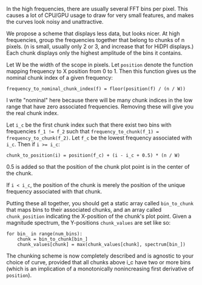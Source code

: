 In the high frequencies, there are usually several FFT bins per pixel. This causes a lot of CPU/GPU usage to draw for very small features, and makes the curves look noisy and unattractive.

We propose a scheme that displays less data, but looks nicer. At high frequencies, group the frequencies together that belong to chunks of n pixels. (n is small, usually only 2 or 3, and increase that for HiDPI displays.) Each chunk displays only the highest amplitude of the bins it contains.

Let W be the width of the scope in pixels. Let `position` denote the function mapping frequency to X position from 0 to 1. Then this function gives us the nominal chunk index of a given frequency:

    frequency_to_nominal_chunk_index(f) = floor(position(f) / (n / W))

I write "nominal" here because there will be many chunk indices in the low range that have zero associated frequencies. Removing these will give you the real chunk index.

Let `i_c` be the first chunk index such that there exist two bins with frequencies `f_1 != f_2` such that `frequency_to_chunk(f_1) = frequency_to_chunk(f_2)`. Let `f_c` be the lowest frequency associated with `i_c`. Then if `i >= i_c`:

    chunk_to_position(i) = position(f_c) + (i - i_c + 0.5) * (n / W)

0.5 is added so that the position of the chunk plot point is in the center of the chunk.

If `i < i_c`, the position of the chunk is merely the position of the unique frequency associated with that chunk.

Putting these all together, you should get a static array called `bin_to_chunk` that maps bins to their associated chunks, and an array called `chunk_position` indicating the X-position of the chunk's plot point. Given a magnitude spectrum, the Y-positions `chunk_values` are set like so:

    for bin_ in range(num_bins):
        chunk = bin_to_chunk[bin_]
        chunk_values[chunk] = max(chunk_values[chunk], spectrum[bin_])

The chunking scheme is now completely described and is agnostic to your choice of curve, provided that all chunks above i_c have two or more bins (which is an implication of a monotonically nonincreasing first derivative of `position`).

